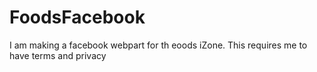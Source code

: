 # FoodsFacebook
I am making a facebook webpart for th eoods iZone. This requires me to have terms and privacy
